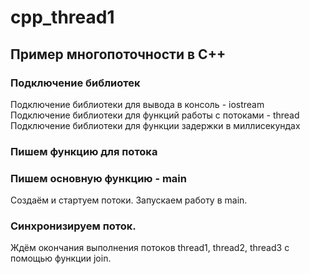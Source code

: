 # cpp_thread1
## Пример многопоточности в C++
### Подключение библиотек
Подключение библиотеки для вывода в консоль - iostream
Подключение библиотеки для функций работы с потоками - thread
Подключение библиотеки для функции задержки в миллисекундах
### Пишем функцию для потока
### Пишем основную функцию - main
Создаём и стартуем потоки.
Запускаем работу в main.
### Синхронизируем поток.
Ждём окончания выполнения потоков thread1, thread2, thread3 с помощью функции join.

